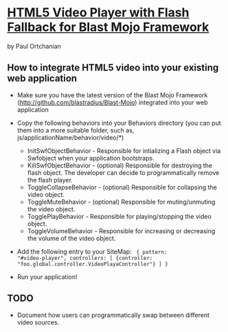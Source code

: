 [HTML5 Video Player with Flash Fallback for Blast Mojo Framework](http://blastmojo.com/) 
================================
by Paul Ortchanian


How to integrate HTML5 video into your existing web application
---------------------------------------
* Make sure you have the latest version of the Blast Mojo Framework (http://github.com/blastradius/Blast-Mojo) integrated into your web application
* Copy the following behaviors into your Behaviors directory (you can put them into a more suitable folder, such as, js/applicationName/behavior/video/*)
    * InitSwfObjectBehavior - Responsible for intializing a Flash object via Swfobject when your application bootstraps.
    * KillSwfObjectBehavior - (optional) Responsible for destroying the flash object. The developer can decide to programmatically remove the flash player.
    * ToggleCollapseBehavior - (optional) Responsible for collapsing the video object.
    * ToggleMuteBehavior - (optional) Responsible for muting/unmuting the video object.
    * TogglePlayBehavior - Responsible for playing/stopping the video object.
    * ToggleVolumeBehavior - Responsible for increasing or decreasing the volume of the video object.
        
* Add the following entry to your SiteMap:
    <code>
        {
            pattern: "#video-player",
            controllers: [
                {controller: "foo.global.controller.VideoPlayaController"}
            ]
        }
    </code>
* Run your application!

TODO
---------------------------------------
* Document how users can programmatically swap between different video sources.